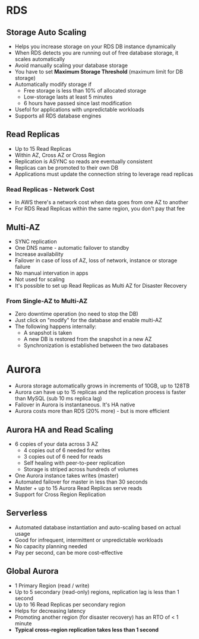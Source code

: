 # RDS
## Storage Auto Scaling
- Helps you increase storage on your RDS DB instance dynamically
- When RDS detects you are running out of free database storage, it scales automatically
- Avoid manually scaling your database storage
- You have to set **Maximum Storage Threshold** (maximum limit for DB storage)
- Automatically modify storage if
	- Free storage is less than 10% of allocated storage
	- Low-storage lasts at least 5 minutes
	- 6 hours have passed since last modification
- Usefol for applications with unpredictable workloads
- Supports all RDS database engines

## Read Replicas
- Up to 15 Read Replicas
- Within AZ, Cross AZ or Cross Region
- Replication is ASYNC so reads are eventually consistent
- Replicas can be promoted to their own DB
- Applications must update the connection string to leverage read replicas
### Read Replicas - Network Cost
- In AWS there's a network cost when data goes from one AZ to another
- For RDS Read Replicas within the same region, you don't pay that fee

## Multi-AZ
- SYNC replication
- One DNS name - automatic failover to standby
- Increase availability
- Failover in case of loss of AZ, loss of network, instance or storage failure
- No manual intervation in apps
- Not used for scaling
- It's possible to set up Read Replicas as Multi AZ for Disaster Recovery
### From Single-AZ to Multi-AZ
- Zero downtime operation (no need to stop the DB)
- Just click on "modify" for the database and enable multi-AZ
- The following happens internally:
	- A snapshot is taken
	- A new DB is restored from the snapshot in a new AZ
	- Synchronization is established between the two databases

# Aurora
- Aurora storage automatically grows in increments of 10GB, up to 128TB
- Aurora can have up to 15 replicas and the replication process is faster than MySQL (sub 10 ms replica lag)
- Failover in Aurora is instantaneous. It's HA native
- Aurora costs more than RDS (20% more) - but is more efficient
## Aurora HA and Read Scaling
- 6 copies of your data across 3 AZ
	- 4 copies out of 6 needed for writes
	- 3 copies out of 6 need for reads
	- Self healing with peer-to-peer replication
	- Storage is striped across hundreds of volumes
- One Aurora instance takes writes (master)
- Automated failover for master in less than 30 seconds
- Master + up to 15 Aurora Read Replicas serve reads
- Support for Cross Region Replication

## Serverless
- Automated database instantiation and auto-scaling based on actual usage
- Good for infrequent, intermittent or unpredictable workloads
- No capacity planning needed
- Pay per second, can be more cost-effective

## Global Aurora
- 1 Primary Region (read / write)
- Up to 5 secondary (read-only) regions, replication lag is less than 1 second
- Up to 16 Read Replicas per secondary region
- Helps for decreasing latency
- Promoting another region (for disaster recovery) has an RTO of < 1 minute
- **Typical cross-region replication takes less than 1 second**